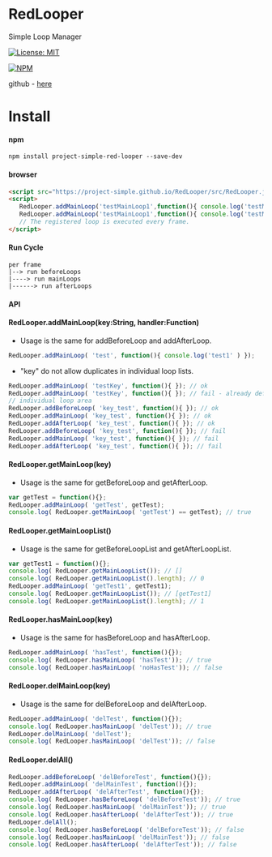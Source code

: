 # RedLooper
Simple Loop Manager

[![License: MIT](https://img.shields.io/badge/License-MIT-yellow.svg)](https://opensource.org/licenses/MIT)

[![NPM](https://nodei.co/npm/project-simple-red-looper.png)](https://npmjs.org/package/project-simple-red-looper)

github - [here](https://github.com/project-simple/RedLooper)

# Install 
#### npm 
```npm
npm install project-simple-red-looper --save-dev
```
#### browser
```html
<script src="https://project-simple.github.io/RedLooper/src/RedLooper.js"></script>
<script>
   RedLooper.addMainLoop('testMainLoop1',function(){ console.log('testMainLoop1')});
   RedLooper.addMainLoop('testMainLoop1',function(){ console.log('testMainLoop1')});
   // The registered loop is executed every frame.
</script>
```

#### Run Cycle
```
per frame
|--> run beforeLoops
|----> run mainLoops
|------> run afterLoops

```

#### API

#### RedLooper.addMainLoop(key:String, handler:Function)
* Usage is the same for addBeforeLoop and addAfterLoop.
```javascript
RedLooper.addMainLoop( 'test', function(){ console.log('test1' ) });
```
* "key" do not allow duplicates in individual loop lists.
```javascript
RedLooper.addMainLoop( 'testKey', function(){ }); // ok
RedLooper.addMainLoop( 'testKey', function(){ }); // fail - already defined key!!
// individual loop area
RedLooper.addBeforeLoop( 'key_test', function(){ }); // ok
RedLooper.addMainLoop( 'key_test', function(){ }); // ok
RedLooper.addAfterLoop( 'key_test', function(){ }); // ok
RedLooper.addBeforeLoop( 'key_test', function(){ }); // fail
RedLooper.addMainLoop( 'key_test', function(){ }); // fail
RedLooper.addAfterLoop( 'key_test', function(){ }); // fail
```

#### RedLooper.getMainLoop(key)
* Usage is the same for getBeforeLoop and getAfterLoop.
```javascript
var getTest = function(){};
RedLooper.addMainLoop( 'getTest', getTest);
console.log( RedLooper.getMainLoop( 'getTest') == getTest); // true
```

#### RedLooper.getMainLoopList()
* Usage is the same for getBeforeLoopList and getAfterLoopList.
```javascript
var getTest1 = function(){};
console.log( RedLooper.getMainLoopList()); // []
console.log( RedLooper.getMainLoopList().length); // 0
RedLooper.addMainLoop( 'getTest1', getTest1);
console.log( RedLooper.getMainLoopList()); // [getTest1]
console.log( RedLooper.getMainLoopList().length); // 1 
```

#### RedLooper.hasMainLoop(key)
* Usage is the same for hasBeforeLoop and hasAfterLoop.
```javascript
RedLooper.addMainLoop( 'hasTest', function(){});
console.log( RedLooper.hasMainLoop( 'hasTest')); // true
console.log( RedLooper.hasMainLoop( 'noHasTest')); // false
```

#### RedLooper.delMainLoop(key)
* Usage is the same for delBeforeLoop and delAfterLoop.
```javascript
RedLooper.addMainLoop( 'delTest', function(){});
console.log( RedLooper.hasMainLoop( 'delTest')); // true
RedLooper.delMainLoop( 'delTest');
console.log( RedLooper.hasMainLoop( 'delTest')); // false
```
#### RedLooper.delAll()
```javascript
RedLooper.addBeforeLoop( 'delBeforeTest', function(){});
RedLooper.addMainLoop( 'delMainTest', function(){});
RedLooper.addAfterLoop( 'delAfterTest', function(){});
console.log( RedLooper.hasBeforeLoop( 'delBeforeTest')); // true
console.log( RedLooper.hasMainLoop( 'delMainTest')); // true
console.log( RedLooper.hasAfterLoop( 'delAfterTest')); // true
RedLooper.delAll();
console.log( RedLooper.hasBeforeLoop( 'delBeforeTest')); // false
console.log( RedLooper.hasMainLoop( 'delMainTest')); // false
console.log( RedLooper.hasAfterLoop( 'delAfterTest')); // false
```
